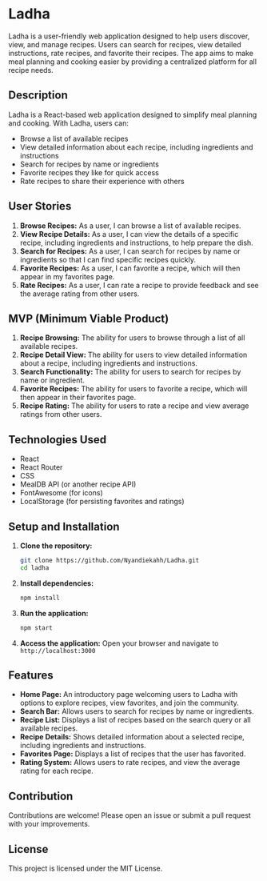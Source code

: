 # Ladha

Ladha is a user-friendly web application designed to help users discover, view, and manage recipes. Users can search for recipes, view detailed instructions, rate recipes, and favorite their recipes. The app aims to make meal planning and cooking easier by providing a centralized platform for all recipe needs.

## Description

Ladha is a React-based web application designed to simplify meal planning and cooking. With Ladha, users can:
- Browse a list of available recipes
- View detailed information about each recipe, including ingredients and instructions
- Search for recipes by name or ingredients
- Favorite recipes they like for quick access
- Rate recipes to share their experience with others

## User Stories

1. **Browse Recipes:** As a user, I can browse a list of available recipes.
2. **View Recipe Details:** As a user, I can view the details of a specific recipe, including ingredients and instructions, to help prepare the dish.
3. **Search for Recipes:** As a user, I can search for recipes by name or ingredients so that I can find specific recipes quickly.
4. **Favorite Recipes:** As a user, I can favorite a recipe, which will then appear in my favorites page.
5. **Rate Recipes:** As a user, I can rate a recipe to provide feedback and see the average rating from other users.

## MVP (Minimum Viable Product)

1. **Recipe Browsing:** The ability for users to browse through a list of all available recipes.
2. **Recipe Detail View:** The ability for users to view detailed information about a recipe, including ingredients and instructions.
3. **Search Functionality:** The ability for users to search for recipes by name or ingredient.
4. **Favorite Recipes:** The ability for users to favorite a recipe, which will then appear in their favorites page.
5. **Recipe Rating:** The ability for users to rate a recipe and view average ratings from other users.

## Technologies Used

- React
- React Router
- CSS
- MealDB API (or another recipe API)
- FontAwesome (for icons)
- LocalStorage (for persisting favorites and ratings)

## Setup and Installation

1. **Clone the repository:**
   ```bash
   git clone https://github.com/Nyandiekahh/Ladha.git
   cd ladha
   ```

2. **Install dependencies:**
   ```bash
   npm install
   ```

3. **Run the application:**
   ```bash
   npm start
   ```

4. **Access the application:**
   Open your browser and navigate to `http://localhost:3000`

## Features

- **Home Page:** An introductory page welcoming users to Ladha with options to explore recipes, view favorites, and join the community.
- **Search Bar:** Allows users to search for recipes by name or ingredients.
- **Recipe List:** Displays a list of recipes based on the search query or all available recipes.
- **Recipe Details:** Shows detailed information about a selected recipe, including ingredients and instructions.
- **Favorites Page:** Displays a list of recipes that the user has favorited.
- **Rating System:** Allows users to rate recipes, and view the average rating for each recipe.

## Contribution

Contributions are welcome! Please open an issue or submit a pull request with your improvements.

## License

This project is licensed under the MIT License.
